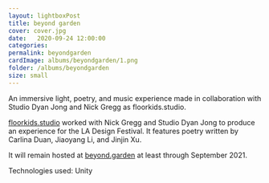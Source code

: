 ```yaml
---
layout: lightboxPost
title: beyond garden
cover: cover.jpg
date:   2020-09-24 12:00:00
categories: 
permalink: beyondgarden
cardImage: albums/beyondgarden/1.png
folder: /albums/beyondgarden
size: small
---
```


An immersive light, poetry, and music experience made in collaboration with Studio Dyan Jong and Nick Gregg as floorkids.studio.

<!--more-->

[floorkids.studio](https://floorkids.studio) worked with Nick Gregg and Studio Dyan Jong to produce an experience for the LA Design Festival.
It features poetry written by Carlina Duan, Jiaoyang Li, and Jinjin Xu.

It will remain hosted at [beyond.garden](https://beyond.garden) at least through September 2021.

Technologies used: Unity
